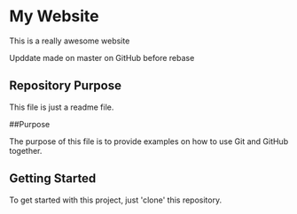 # My Website

This is a really awesome website

Upddate made on master on GitHub before rebase

## Repository Purpose

This file is just a readme file.

##Purpose

The purpose of this file is to provide examples
on how to use Git and GitHub together.

## Getting Started

To get started with this project, just 'clone' this repository.
